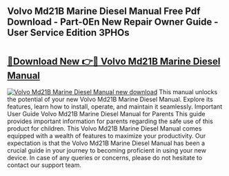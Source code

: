 ## Volvo Md21B Marine Diesel Manual Free Pdf Download - Part-0En New Repair Owner Guide - User Service Edition 3PHOs

# <h2><a href="http://bc85771.oget.top/?id=Volvo+Md21B+Marine+Diesel+Manual">🔗Download New 👉🔴 Volvo Md21B Marine Diesel Manual</a></h2>

[![Volvo Md21B Marine Diesel Manual new download](https://i.imgur.com/5g1atiW.png)](http://bc85771.oget.top/?id=Volvo+Md21B+Marine+Diesel+Manual)
This manual unlocks the potential of your new Volvo Md21B Marine Diesel Manual. Explore its features, learn how to install, operate, and maintain it seamlessly. Important User Guide Volvo Md21B Marine Diesel Manual for Parents This guide provides important information for parents regarding the safe use of this product for children. This Volvo Md21B Marine Diesel Manual comes equipped with a wealth of features to maximize your productivity. Our expectation is that the Volvo Md21B Marine Diesel Manual has been a crucial guide in your journey to becoming proficient in using your new device. In case of any queries or concerns, please do not hesitate to contact our support team.
